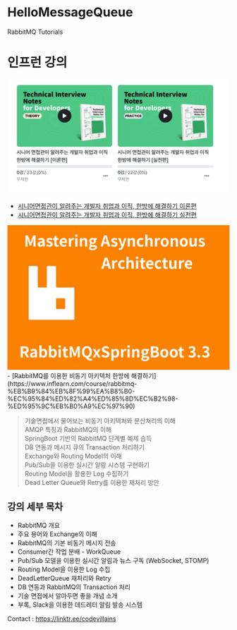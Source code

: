 # HelloMessageQueue
RabbitMQ Tutorials 

# 인프런 강의

<img src="https://github.com/villainscode/DesignPattern/blob/main/image/inflean_code.jpeg" width="1000">

- [시니어면접관이 알려주는 개발자 취업과 이직, 한방에 해결하기 이론편](https://www.inflearn.com/course/%EC%8B%9C%EB%8B%88%EC%96%B4-%EB%A9%B4%EC%A0%91%EA%B4%80-%EC%95%8C%EB%A0%A4%EC%A3%BC%EB%8A%94-%EC%B7%A8%EC%97%85-%EC%9D%B4%EC%A7%81-%EC%9D%B4%EB%A1%A0)
- [시니어면접관이 알려주는 개발자 취업과 이직, 한방에 해결하기 실전편](https://www.inflearn.com/course/%EC%8B%9C%EB%8B%88%EC%96%B4-%EB%A9%B4%EC%A0%91%EA%B4%80-%EC%95%8C%EB%A0%A4%EC%A3%BC%EB%8A%94-%EC%B7%A8%EC%97%85-%EC%9D%B4%EC%A7%81-%EC%8B%A4%EC%A0%84)

<img src="./image/rabbitMQ_1200_upload.png" width="1000">
- [RabbitMQ를 이용한 비동기 아키텍처 한방에 해결하기](https://www.inflearn.com/course/rabbitmq-%EB%B9%84%EB%8F%99%EA%B8%B0-%EC%95%84%ED%82%A4%ED%85%8D%EC%B2%98-%ED%95%9C%EB%B0%A9%EC%97%90)

> 
> 기술면접에서 물어보는 비동기 아키텍처와 분산처리의 이해 <br>
> AMQP 특징과 RabbitMQ의 이해 <br>
> SpringBoot 기반의 RabbitMQ 단계별 예제 습득 <br>
> DB 연동과 메시지 큐의 Transaction 처리하기 <br>
> Exchange와 Routing Model의 이해 <br>
> Pub/Sub을 이용한 실시간 알람 시스템 구현하기 <br>
> Routing Model을 활용한 Log 수집하기 <br>
> Dead Letter Queue와 Retry를 이용한 재처리 방안 <br>
>

## 강의 세부 목차 
- RabbitMQ 개요 
- 주요 용어와 Exchange의 이해 
- RabbitMQ의 기본 비동기 메시지 전송
- Consumer간 작업 분배 - WorkQueue
- Pub/Sub 모델을 이용한 실시간 알림과 뉴스 구독 (WebSocket, STOMP)
- Routing Model을 이용한 Log 수집
- DeadLetterQueue 재처리와 Retry 
- DB 연동과 RabbitMQ의 Transaction 처리 
- 기술 면접에서 알아두면 좋을 개념 소개 
- 부록, Slack을 이용한 데드레터 알림 발송 시스템 

Contact : https://linktr.ee/codevillains